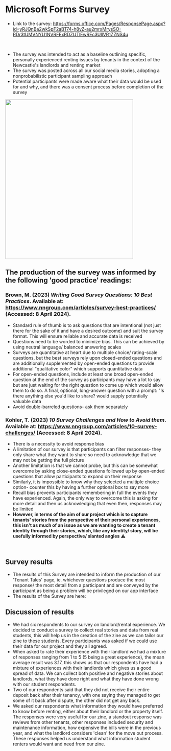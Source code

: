 # Microsoft Forms Survey
- Link to the survey: https://forms.office.com/Pages/ResponsePage.aspx?id=yRJQnBa2wkSpF2aBT74-h8vZ-au2mrxMrysSO-RDr3tUMVNYU1NVRFExRDZUTlEwREc3UllVR1ZZNS4u
 <br>

- The survey was intended to act as a baseline outlining specific, personally experienced renting issues by tenants in the context of the Newcastle's landlords and renting market
- The survey was posted across all our social media stories, adopting a nonprobabilistic participant sampling approach
- Potential participants were made aware what their data would be used for and why, and there was a consent process before completion of the survey
<img src="https://github.com/NU-Digital-Cultures/Trout/assets/160641654/ddbdbcd7-385a-4f1e-862d-1cef4597f886" width="400" height="500">

  
## The production of the survey was informed by the following 'good practice' readings:
### Brown, M. (2023) *Writing Good Survey Questions: 10 Best Practices*. Available at: https://www.nngroup.com/articles/survey-best-practices/ (Accessed: 8 April 2024).
- Standard rule of thumb is to ask questions that are intentional  (not just there for the sake of it and have a desired outcome) and suit the survey format. This will ensure reliable and accurate data is received
- Questions need to be worded to minimize bias. This can be achieved by using neutral language/ balanced answering scales 
- Surveys are quantitative at heart due to multiple choice/ rating-scale questions, but the best surveys rely upon closed-ended questions and are additionally supplemented by open-ended questions to provide additional "qualitative color" which supports quantitative data
- For open-ended questions, include at least one broad open-ended question at the end of the survey as participants may have a lot to say but are just waiting for the right question to come up which would allow them to do so. A final, optional, long-answer question with a prompt: "Is there anything else you'd like to share? would supply potentially valuable data
- Avoid double-barreled questions- ask them separately
  <br>
  
### Kohler, T. (2023) *10 Survey Challenges and How to Avoid them*. Available at: https://www.nngroup.com/articles/10-survey-challenges/ (Accessed: 8 April 2024).
  - There is a necessity to avoid response bias
  - A limitation of our survey is that participants can filter responses- they only share what they want to share so need to acknowledge that we may not be getting the full picture
  - Another limitation is that we cannot probe, but this can be somewhat overcome by asking close-ended questions followed up by open-ended questions that allow participants to expand on their response
  - Similarly, it is impossible to know why they selected a multiple choice option- counter this by having a further optional box to say more
  - Recall bias prevents participants remembering in full the events they have experienced. Again, the only way to overcome this is asking for more detail and then us acknowledging that even then, responses may be limited
  - **However, in terms of the aim of our project which is to capture tenants' stories from the perspective of their personal experiences, this isn't as much of an issue as we are wanting to create a tenant identity through their stories, which, like any identity/ story, will be usefully informed by perspective/ slanted angles** ⚠️
<br>

## Survey results
- The results of this Survey are intended to inform the production of our 'Tenant Tales' page, ie. whichever questions produce the most response/ the most detail from a participant and are conveyed by the participant as being a problem will be privileged on our app interface
- The results of the Survey are here: 

## Discussion of results
-  We had six respondents to our survey on landlord/rental experience. We decided to conduct a survey to collect real stories and data from real students, this will help us in the creation of the zine as we can tailor our zine to these students. Every participants was asked if we could use their data for our project and they all agreed.​
- When asked to rate their experience with their landlord we had a mixture of responses ranging from 1 to 5 (5 being a great experience), the mean average result was 3.17, this shows us that our respondents have had a mixture of experiences with their landlords which gives us a good spread of data. We can collect both positive and negative stories about landlords, what they have done right and what they have done wrong with our student respondents.​
- Two of our respondents said that they did not receive their entire deposit back after their tenancy, with one saying they managed to get some of it back after dispute, the other did not get any back.​
- We asked our respondents what information they would have preferred to know before renting, either about their landlord or the property itself. The responses were very useful for our zine, a standout response was reviews from other tenants, other responses included security and maintenance information, how expensive the bills were in the previous year, and what the landlord considers 'clean' for the move out process. These responses helped us understand what information student renters would want and need from our zine.​
​
